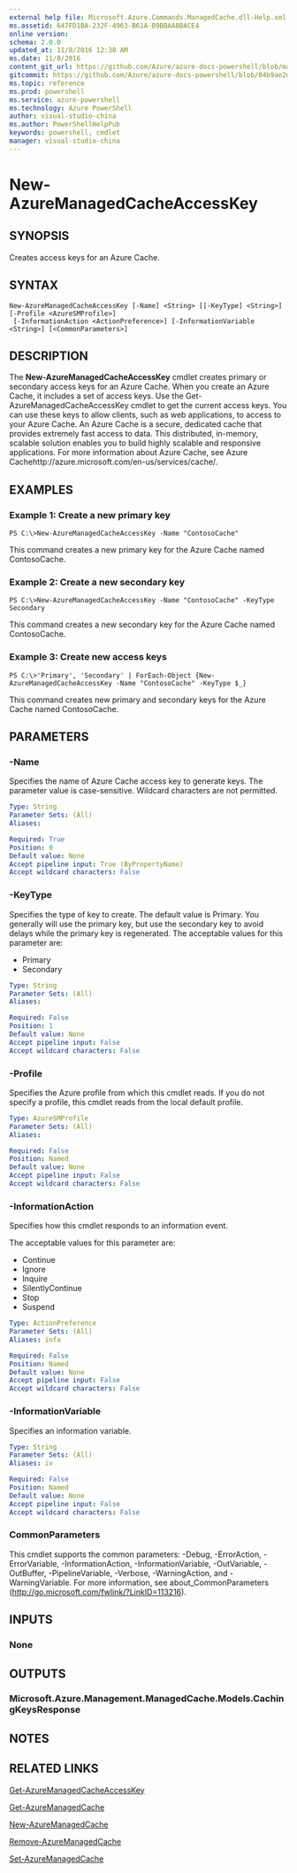 ```yaml
---
external help file: Microsoft.Azure.Commands.ManagedCache.dll-Help.xml
ms.assetid: 647FD1BA-232F-4963-B61A-B9BBAA8BACE4
online version: 
schema: 2.0.0
updated_at: 11/8/2016 12:38 AM
ms.date: 11/8/2016
content_git_url: https://github.com/Azure/azure-docs-powershell/blob/master/azureps-cmdlets-docs/ServiceManagement/Azure.ManagedCache/v3.1.0/New-AzureManagedCacheAccessKey.md
gitcommit: https://github.com/Azure/azure-docs-powershell/blob/04b9ae2d1c44a3ada330f570237886794cede893/azureps-cmdlets-docs/ServiceManagement/Azure.ManagedCache/v3.1.0/New-AzureManagedCacheAccessKey.md
ms.topic: reference
ms.prod: powershell
ms.service: azure-powershell
ms.technology: Azure PowerShell
author: visual-studio-china
ms.author: PowerShellHelpPub
keywords: powershell, cmdlet
manager: visual-studio-china
---
```


# New-AzureManagedCacheAccessKey

## SYNOPSIS
Creates access keys for an Azure Cache.

## SYNTAX

```
New-AzureManagedCacheAccessKey [-Name] <String> [[-KeyType] <String>] [-Profile <AzureSMProfile>]
 [-InformationAction <ActionPreference>] [-InformationVariable <String>] [<CommonParameters>]
```

## DESCRIPTION
The **New-AzureManagedCacheAccessKey** cmdlet creates primary or secondary access keys for an Azure Cache.
When you create an Azure Cache, it includes a set of access keys.
Use the Get-AzureManagedCacheAccessKey cmdlet to get the current access keys.
You can use these keys to allow clients, such as web applications, to access to your Azure Cache.
An Azure Cache is a secure, dedicated cache that provides extremely fast access to data.
This distributed, in-memory, scalable solution enables you to build highly scalable and responsive applications.
For more information about Azure Cache, see Azure Cachehttp://azure.microsoft.com/en-us/services/cache/.

## EXAMPLES

### Example 1: Create a new primary key
```
PS C:\>New-AzureManagedCacheAccessKey -Name "ContosoCache"
```

This command creates a new primary key for the Azure Cache named ContosoCache.

### Example 2: Create a new secondary key
```
PS C:\>New-AzureManagedCacheAccessKey -Name "ContosoCache" -KeyType Secondary
```

This command creates a new secondary key for the Azure Cache named ContosoCache.

### Example 3: Create new access keys
```
PS C:\>'Primary', 'Secondary' | ForEach-Object {New-AzureManagedCacheAccessKey -Name "ContosoCache" -KeyType $_}
```

This command creates new primary and secondary keys for the Azure Cache named ContosoCache.

## PARAMETERS

### -Name
Specifies the name of Azure Cache access key to generate keys.
The parameter value is case-sensitive.
Wildcard characters are not permitted.

```yaml
Type: String
Parameter Sets: (All)
Aliases: 

Required: True
Position: 0
Default value: None
Accept pipeline input: True (ByPropertyName)
Accept wildcard characters: False
```

### -KeyType
Specifies the type of key to create.
The default value is Primary.
You generally will use the primary key, but use the secondary key to avoid delays while the primary key is regenerated.
The acceptable values for this parameter are:

- Primary
- Secondary

```yaml
Type: String
Parameter Sets: (All)
Aliases: 

Required: False
Position: 1
Default value: None
Accept pipeline input: False
Accept wildcard characters: False
```

### -Profile
Specifies the Azure profile from which this cmdlet reads.
If you do not specify a profile, this cmdlet reads from the local default profile.

```yaml
Type: AzureSMProfile
Parameter Sets: (All)
Aliases: 

Required: False
Position: Named
Default value: None
Accept pipeline input: False
Accept wildcard characters: False
```

### -InformationAction
Specifies how this cmdlet responds to an information event.

The acceptable values for this parameter are:

- Continue
- Ignore
- Inquire
- SilentlyContinue
- Stop
- Suspend

```yaml
Type: ActionPreference
Parameter Sets: (All)
Aliases: infa

Required: False
Position: Named
Default value: None
Accept pipeline input: False
Accept wildcard characters: False
```

### -InformationVariable
Specifies an information variable.

```yaml
Type: String
Parameter Sets: (All)
Aliases: iv

Required: False
Position: Named
Default value: None
Accept pipeline input: False
Accept wildcard characters: False
```

### CommonParameters
This cmdlet supports the common parameters: -Debug, -ErrorAction, -ErrorVariable, -InformationAction, -InformationVariable, -OutVariable, -OutBuffer, -PipelineVariable, -Verbose, -WarningAction, and -WarningVariable. For more information, see about_CommonParameters (http://go.microsoft.com/fwlink/?LinkID=113216).

## INPUTS

### None

## OUTPUTS

### Microsoft.Azure.Management.ManagedCache.Models.CachingKeysResponse

## NOTES

## RELATED LINKS

[Get-AzureManagedCacheAccessKey](xref:ServiceManagement/Azure.ManagedCache/v3.1.0/Get-AzureManagedCacheAccessKey.md)

[Get-AzureManagedCache](xref:ServiceManagement/Azure.ManagedCache/v3.1.0/Get-AzureManagedCache.md)

[New-AzureManagedCache](xref:ServiceManagement/Azure.ManagedCache/v3.1.0/New-AzureManagedCache.md)

[Remove-AzureManagedCache](xref:ServiceManagement/Azure.ManagedCache/v3.1.0/Remove-AzureManagedCache.md)

[Set-AzureManagedCache](xref:ServiceManagement/Azure.ManagedCache/v3.1.0/Set-AzureManagedCache.md)


